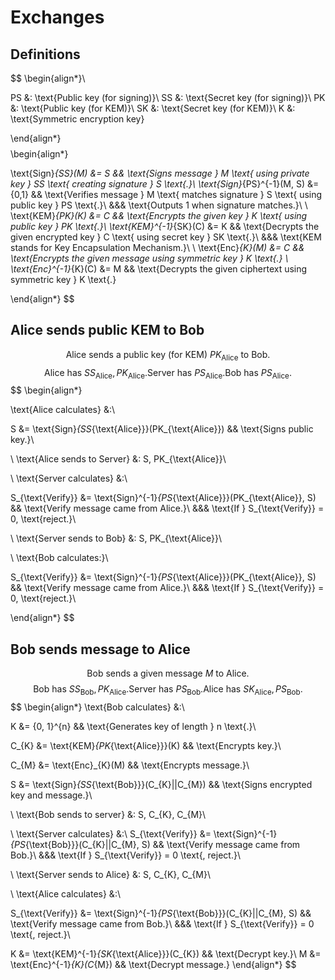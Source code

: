 # Exchanges

## Definitions

$$
\begin{align*}\\

PS &: \text{Public key (for signing)}\\
SS &: \text{Secret key (for signing)}\\
PK &: \text{Public key (for KEM)}\\
SK &: \text{Secret key (for KEM)}\\
K &: \text{Symmetric encryption key}

\end{align*}
$$
$$
\begin{align*}

\text{Sign}_{SS}(M) &= S && \text{Signs message } M \text{ using private key } SS \text{ creating signature } S \text{.}\\
\text{Sign}_{PS}^{-1}(M, S) &= \{0,1\} && \text{Verifies message } M \text{ matches signature } S \text{ using public key } PS \text{.}\\
&&& \text{Outputs 1 when signature matches.}\\
\\
\text{KEM}_{PK}(K) &= C && \text{Encrypts the given key } K \text{ using public key } PK \text{.}\\
\text{KEM}^{-1}_{SK}(C) &= K && \text{Decrypts the given encrypted key } C \text{ using secret key } SK \text{.}\\
&&& \text{KEM stands for Key Encapsulation Mechanism.}\\
\\
\text{Enc}_{K}(M) &= C && \text{Encrypts the given message using symmetric key } K \text{.} \\
\text{Enc}^{-1}_{K}(C) &= M && \text{Decrypts the given ciphertext using symmetric key } K \text{.}

\end{align*}
$$

## Alice sends public KEM to Bob

$$
\text{Alice sends a public key (for KEM) } PK_{\text{Alice}} \text{ to Bob.}
$$
$$
\text{Alice has } SS_{\text{Alice}}, PK_{\text{Alice}}. \text{Server has } PS_\text{Alice}. \text{Bob has } PS_{\text{Alice}}.
$$
$$
\begin{align*}

\text{Alice calculates} &:\\

S &= \text{Sign}_{SS_{\text{Alice}}}(PK_{\text{Alice}})
&& \text{Signs public key.}\\

\\
\text{Alice sends to Server} &: S, PK_{\text{Alice}}\\

\\
\text{Server calculates} &:\\

S_{\text{Verify}} &= \text{Sign}^{-1}_{PS_{\text{Alice}}}(PK_{\text{Alice}}, S)
&& \text{Verify message came from Alice.}\\
&&& \text{If } S_{\text{Verify}} = 0, \text{reject.}\\

\\
\text{Server sends to Bob} &: S, PK_{\text{Alice}}\\

\\
\text{Bob calculates:}\\

S_{\text{Verify}} &= \text{Sign}^{-1}_{PS_{\text{Alice}}}(PK_{\text{Alice}}, S)
&& \text{Verify message came from Alice.}\\
&&& \text{If } S_{\text{Verify}} = 0, \text{reject.}\\

\end{align*}
$$

## Bob sends message to Alice

$$
\text{Bob sends a given message } M \text{ to Alice}.
$$
$$
\text{Bob has } SS_{\text{Bob}}, PK_{\text{Alice}}. \text{Server has } PS_{\text{Bob}}. \text{Alice has } SK_{\text{Alice}}, PS_{\text{Bob}}.
$$
$$
\begin{align*}
\text{Bob calculates} &:\\

K &= \{0, 1\}^{n}
&& \text{Generates key of length } n \text{.}\\

C_{K} &= \text{KEM}_{PK_{\text{Alice}}}(K)
&& \text{Encrypts key.}\\

C_{M} &= \text{Enc}_{K}(M)
&& \text{Encrypts message.}\\

S &= \text{Sign}_{SS_{\text{Bob}}}(C_{K}||C_{M})
&& \text{Signs encrypted key and message.}\\

\\
\text{Bob sends to server} &: S, C_{K}, C_{M}\\

\\
\text{Server calculates} &:\\
S_{\text{Verify}} &= \text{Sign}^{-1}_{PS_{\text{Bob}}}(C_{K}||C_{M}, S)
&& \text{Verify message came from Bob.}\\
&&& \text{If } S_{\text{Verify}} = 0 \text{, reject.}\\

\\
\text{Server sends to Alice} &: S, C_{K}, C_{M}\\

\\
\text{Alice calculates} &:\\

S_{\text{Verify}} &= \text{Sign}^{-1}_{PS_{\text{Bob}}}(C_{K}||C_{M}, S)
&& \text{Verify message came from Bob.}\\
&&& \text{If } S_{\text{Verify}} = 0 \text{, reject.}\\

K &= \text{KEM}^{-1}_{SK_{\text{Alice}}}(C_{K})
&& \text{Decrypt key.}\\
M &= \text{Enc}^{-1}_{K}(C_{M})
&& \text{Decrypt message.}
\end{align*}
$$

